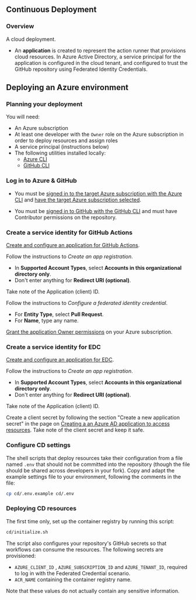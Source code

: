 ## Continuous Deployment

### Overview

A cloud deployment.

- An **application** is created to represent the action runner that provisions cloud resources. In Azure Active Directory, a service principal for the application is configured in the cloud tenant, and configured to trust the GitHub repository using Federated Identity Credentials.

## Deploying an Azure environment

### Planning your deployment

You will need:

- An Azure subscription
- At least one developer with the `Owner` role on the Azure subscription in order to deploy resources and assign roles
- A service principal (instructions below)
- The following utilities installed locally:
  - [Azure CLI](https://docs.microsoft.com/cli/azure/install-azure-cli)
  - [GitHub CLI](https://cli.github.com)

### Log in to Azure & GitHub

- You must be [signed in to the target Azure subscription with the Azure CLI](https://docs.microsoft.com/cli/azure/authenticate-azure-cli) and [have the target Azure subscription selected](https://docs.microsoft.com/cli/azure/manage-azure-subscriptions-azure-cli).

- You must be [signed in to GitHub with the GitHub CLI](https://cli.github.com/manual/gh_auth_login) and must have Contributor permissions on the repository.

### Create a service identity for GitHub Actions

[Create and configure an application for GitHub Actions](https://docs.microsoft.com/azure/active-directory/develop/workload-identity-federation-create-trust-github).

Follow the instructions to *Create an app registration*.

- In **Supported Account Types**, select **Accounts in this organizational directory only**.
- Don't enter anything for **Redirect URI (optional)**.

Take note of the Application (client) ID.

Follow the instructions to *Configure a federated identity credential*.

- For **Entity Type**, select **Pull Request**.
- For **Name**, type any name.

[Grant the application Owner permissions](https://docs.microsoft.com/azure/role-based-access-control/role-assignments-portal) on your Azure subscription.

### Create a service identity for EDC

[Create and configure an application for EDC](https://docs.microsoft.com/azure/active-directory/develop/workload-identity-federation-create-trust-github).

Follow the instructions to *Create an app registration*.

- In **Supported Account Types**, select **Accounts in this organizational directory only**.
- Don't enter anything for **Redirect URI (optional)**.

Take note of the Application (client) ID.

Create a client secret by following the section "Create a new application secret" in the page on [Creating a an Azure AD application to access resources](https://docs.microsoft.com/en-us/azure/active-directory/develop/howto-create-service-principal-portal#option-2-create-a-new-application-secret). Take note of the client secret and keep it safe.

### Configure CD settings

The shell scripts that deploy resources take their configuration from a file named `.env` that should not be committed into the repository (though the file should be shared across developers in your fork). Copy and adapt the example settings file to your environment, following the comments in the file:

```bash
cp cd/.env.example cd/.env
```

### Deploying CD resources

The first time only, set up the container registry by running this script:

```bash
cd/initialize.sh
```

The script also configures your repository's GitHub secrets so that workflows can consume the resources. The following secrets are provisioned:

- `AZURE_CLIENT_ID` ,  `AZURE_SUBSCRIPTION_ID` and `AZURE_TENANT_ID`, required to log in with the Federated Credential scenario.
- `ACR_NAME` containing the container registry name.

Note that these values do not actually contain any sensitive information.

